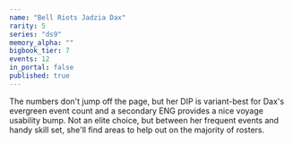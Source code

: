 ```yaml
---
name: "Bell Riots Jadzia Dax"
rarity: 5
series: "ds9"
memory_alpha: ""
bigbook_tier: 7
events: 12
in_portal: false
published: true
---
```


The numbers don't jump off the page, but her DIP is variant-best for Dax's evergreen event count and a secondary ENG provides a nice voyage usability bump. Not an elite choice, but between her frequent events and handy skill set, she'll find areas to help out on the majority of rosters.

